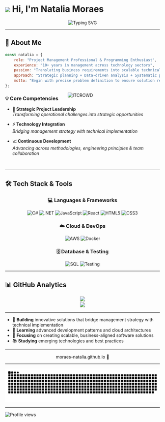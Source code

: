 # <img src="https://raw.githubusercontent.com/MartinHeinz/MartinHeinz/master/wave.gif" width="30px"> Hi, I'm Natalia Moraes

<div align="center">
  
  ![Typing SVG](https://readme-typing-svg.herokuapp.com?font=Orbitron&size=30&duration=3000&pause=1000&color=1E90FF&center=true&vCenter=true&multiline=true&width=600&height=100&lines=Project+Management+Professional;Programming+Passionate)

  
</div>

---

## 🚀 About Me

```javascript
const natalia = {
    role: "Project Management Professional & Programming Enthusiast",
    experience: "10+ years in management across technology sectors",
    passion: "Translating business requirements into scalable technical solutions",
    approach: "Strategic planning + Data-driven analysis + Systematic problem-solving",
    motto: "Begin with precise problem definition to ensure solution relevance"
};
```

<img align="right" src="https://media.giphy.com/media/13HgwGsXF0aiGY/giphy.gif" width="300" alt="ITCROWD">

### 💡 Core Competencies

- **🎯 Strategic Project Leadership**  
  *Transforming operational challenges into strategic opportunities*

- **⚡ Technology Integration**  
  *Bridging management strategy with technical implementation*

- **📈 Continuous Development**  
  *Advancing across methodologies, engineering principles & team collaboration*

<br clear="right"/>

---

## 🛠️ Tech Stack & Tools

<div align="center">

### 💻 Languages & Frameworks
![C#](https://img.shields.io/badge/C%23-1E90FF?style=for-the-badge&logo=c-sharp&logoColor=white)
![.NET](https://img.shields.io/badge/.NET-4169E1?style=for-the-badge&logo=dotnet&logoColor=white)
![JavaScript](https://img.shields.io/badge/JavaScript-4682B4?style=for-the-badge&logo=javascript&logoColor=white)
![React](https://img.shields.io/badge/React-0B5394?style=for-the-badge&logo=react&logoColor=white)
![HTML5](https://img.shields.io/badge/HTML5-4169E1?style=for-the-badge&logo=html5&logoColor=white)
![CSS3](https://img.shields.io/badge/CSS3-1E90FF?style=for-the-badge&logo=css3&logoColor=white)

### ☁️ Cloud & DevOps
![AWS](https://img.shields.io/badge/Amazon_AWS-4682B4?style=for-the-badge&logo=amazonaws&logoColor=white)
![Docker](https://img.shields.io/badge/Docker-1E90FF?style=for-the-badge&logo=docker&logoColor=white)

### 🗄️ Database & Testing
![SQL](https://img.shields.io/badge/SQL-4169E1?style=for-the-badge&logo=mysql&logoColor=white)
![Testing](https://img.shields.io/badge/Testing-0B5394?style=for-the-badge&logo=checkmarx&logoColor=white)

</div>

---

## 📊 GitHub Analytics

<div align="center">
  <img height="180em" src="https://github-readme-stats.vercel.app/api?username=moraes-natalia&show_icons=true&theme=tokyonight&bg_color=0d1117&title_color=1E90FF&text_color=ffffff&icon_color=4169E1&border_color=1E90FF"/>
</div>

<div align="center">
  <img src="https://github-readme-streak-stats.herokuapp.com/?user=moraes-natalia&theme=tokyonight&background=0d1117&stroke=1E90FF&ring=1E90FF&fire=4169E1&currStreakLabel=ffffff&sideNums=ffffff&currStreakNum=1E90FF&dates=ffffff&sideLabels=ffffff"/>
</div>

___

- 🔨 **Building** innovative solutions that bridge management strategy with technical implementation
- 🌱 **Learning** advanced development patterns and cloud architectures
- 🎯 **Focusing** on creating scalable, business-aligned software solutions
- 📚 **Studying** emerging technologies and best practices


---


<div align="center">

moraes-natalia.github.io 🔗
  
</div>

---

  
  <img src="https://raw.githubusercontent.com/platane/snk/output/github-contribution-grid-snake-dark.svg" />
  
</div>

---
 <img src="https://komarev.com/ghpvc/?username=moraes-natalia&color=1E90FF&style=for-the-badge&label=Profile+Views" alt="Profile views" />